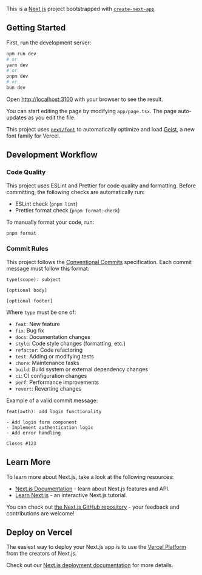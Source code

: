 This is a [Next.js](https://nextjs.org) project bootstrapped with [`create-next-app`](https://nextjs.org/docs/app/api-reference/cli/create-next-app).

## Getting Started

First, run the development server:

```bash
npm run dev
# or
yarn dev
# or
pnpm dev
# or
bun dev
```

Open [http://localhost:3100](http://localhost:3100) with your browser to see the result.

You can start editing the page by modifying `app/page.tsx`. The page auto-updates as you edit the file.

This project uses [`next/font`](https://nextjs.org/docs/app/building-your-application/optimizing/fonts) to automatically optimize and load [Geist](https://vercel.com/font), a new font family for Vercel.

## Development Workflow

### Code Quality

This project uses ESLint and Prettier for code quality and formatting. Before committing, the following checks are automatically run:

- ESLint check (`pnpm lint`)
- Prettier format check (`pnpm format:check`)

To manually format your code, run:

```bash
pnpm format
```

### Commit Rules

This project follows the [Conventional Commits](https://www.conventionalcommits.org/) specification. Each commit message must follow this format:

```
type(scope): subject

[optional body]

[optional footer]
```

Where `type` must be one of:

- `feat`: New feature
- `fix`: Bug fix
- `docs`: Documentation changes
- `style`: Code style changes (formatting, etc.)
- `refactor`: Code refactoring
- `test`: Adding or modifying tests
- `chore`: Maintenance tasks
- `build`: Build system or external dependency changes
- `ci`: CI configuration changes
- `perf`: Performance improvements
- `revert`: Reverting changes

Example of a valid commit message:

```
feat(auth): add login functionality

- Add login form component
- Implement authentication logic
- Add error handling

Closes #123
```

## Learn More

To learn more about Next.js, take a look at the following resources:

- [Next.js Documentation](https://nextjs.org/docs) - learn about Next.js features and API.
- [Learn Next.js](https://nextjs.org/learn) - an interactive Next.js tutorial.

You can check out [the Next.js GitHub repository](https://github.com/vercel/next.js) - your feedback and contributions are welcome!

## Deploy on Vercel

The easiest way to deploy your Next.js app is to use the [Vercel Platform](https://vercel.com/new?utm_medium=default-template&filter=next.js&utm_source=create-next-app&utm_campaign=create-next-app-readme) from the creators of Next.js.

Check out our [Next.js deployment documentation](https://nextjs.org/docs/app/building-your-application/deploying) for more details.
